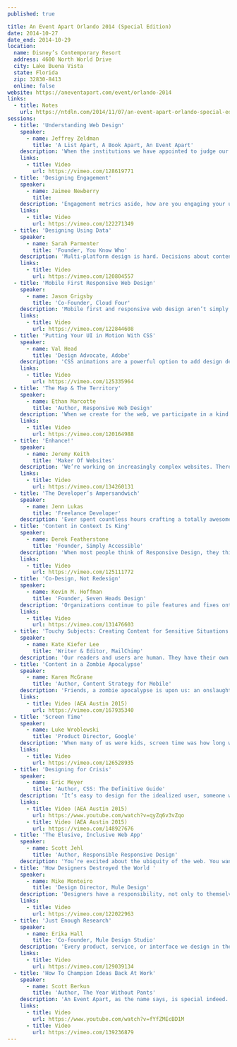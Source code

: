 ```yaml
---
published: true

title: An Event Apart Orlando 2014 (Special Edition)
date: 2014-10-27
date_end: 2014-10-29
location:
  name: Disney’s Contemporary Resort
  address: 4600 North World Drive
  city: Lake Buena Vista
  state: Florida
  zip: 32830-8413
  online: false
website: https://aneventapart.com/event/orlando-2014
links:
  - title: Notes
    url: https://ntdln.com/2014/11/07/an-event-apart-orlando-special-edition-2014/
sessions:
  - title: 'Understanding Web Design'
    speaker:
      - name: Jeffrey Zeldman
        title: 'A List Apart, A Book Apart, An Event Apart'
    description: 'When the institutions we have appointed to judge our best work do not understand the nature or value of that work, then our clients, bosses, and coworkers won’t understand it either. And their lack of understanding can put crippling limits on your professional happiness, your long-term career, and the success of your next project. It is hard enough to achieve good design when every stakeholder on your team understands it. But when half the people on your team, possibly including some key “creatives,” don’t know what you do or why you do it, it becomes impossible to deliver good design—design that delights, that achieves business goals and user goals, that creates communities, and that gives people capabilities they didn’t even know they wanted. Discover how to find the essence of our profession, and learn to become the ambassador for web design that our work and your career deserve.'
    links:
      - title: Video
        url: https://vimeo.com/128619771
  - title: 'Designing Engagement'
    speaker:
      - name: Jaimee Newberry
        title:
    description: 'Engagement metrics aside, how are you engaging your users at an emotional level? How much thinking goes into the personality and tone of your product? What about writing the error messages, alerts, calls-to-action, descriptions, or release notes? Whether you have a playful concept, a big brand product yet to be built, or a product that’s been out for a while, Jaimee wants to share some very important considerations in design thinking, on-boarding, and copywriting to help your products become more fun, delightful, and emotionally engaging experiences for your users.'
    links:
      - title: Video
        url: https://vimeo.com/122271349
  - title: 'Designing Using Data'
    speaker:
      - name: Sarah Parmenter
        title: 'Founder, You Know Who'
    description: 'Multi-platform design is hard. Decisions about content structure and hierarchy are often made hastily, with little foundation in reality. Instead of slavishly aping the latest UI trend, let’s design with data, producing designs and systems that yield predictable and desired results. Learn to design functional, beautiful interfaces with a solid backbone, supported by information-led processes tempered by your unique experience as a designer.'
    links:
      - title: Video
        url: https://vimeo.com/120804557
  - title: 'Mobile First Responsive Web Design'
    speaker:
      - name: Jason Grigsby
        title: 'Co-Founder, Cloud Four'
    description: 'Mobile first and responsive web design aren’t simply two great tastes that go great together—they represent far more than that. Mobile first responsive web design is the responsible way to build responsive design—the best way to create something that is both responsive from a layout and a performance perspective. But if mobile first is the right way to approach responsive design, then why are so few people doing it? Dig into why mobile first responsive design matters, and the techniques needed to make it work.'
    links:
      - title: Video
        url: https://vimeo.com/122844608
  - title: 'Putting Your UI in Motion With CSS'
    speaker:
      - name: Val Head
        title: 'Design Advocate, Adobe'
    description: 'CSS animations are a powerful option to add design details to your work. When used well, motion can improve interactions and bring delightful moments to the user experience. In this session, we’ll look at CSS in a whole new light—and use it, plus a little JavaScript, to craft interactions that bring our web-based work to life.'
    links:
      - title: Video
        url: https://vimeo.com/125335964
  - title: 'The Map & The Territory'
    speaker:
      - name: Ethan Marcotte
        title: 'Author, Responsive Web Design'
    description: 'When we create for the web, we participate in a kind of public art. We code, we design, we build for an audience, shaping digital experiences that provide a service, or that create joy, or that simply connect readers with words written half a world away. But in this session we’ll revisit what we’ve learned about responsive design, and ensure our content, not just our design, is readily accessible to them wherever and whenever they are. In doing so, we’ll look at some ways in which our audience reshapes the way we think about our medium, and see where they might be leading us—and the web—next.'
    links:
      - title: Video
        url: https://vimeo.com/120164988
  - title: 'Enhance!'
    speaker:
      - name: Jeremy Keith
        title: 'Maker Of Websites'
    description: 'We’re working on increasingly complex websites. There’s a temptation to match this growth with increasingly complex solutions. But there’s a real value in keeping things simple...or at least _starting_ things simple. If you can build a solid robust foundation, there’s a good chance that your work will be future-friendly. Prepare to have your brain subtly rewired as we look beneath the surface-level implementation details of the web to reveal the semantic structure below. Whether you’re publishing content or building the latest hot app, the principle of progressive enhancement will change the way you think about your work.'
    links:
      - title: Video
        url: https://vimeo.com/134260131
  - title: 'The Developer’s Ampersandwich'
    speaker:
      - name: Jenn Lukas
        title: 'Freelance Developer'
    description: 'Ever spent countless hours crafting a totally awesome type system for your beautiful design, only to have it lost in translation when it goes to development? Examine type and icon fonts through a developer lens, and learn how designers and front-end developers can work together to get everyone on the same (elegantly designed) page!'
  - title: 'Content in Context Is King'
    speaker:
      - name: Derek Featherstone
        title: 'Founder, Simply Accessible'
    description: 'When most people think of Responsive Design, they think of fluid grids and adapting the layout of components in a site or application. But design goes far beyond layout. How far? We will start by combining content, context, and behavior in ways that let us create truly responsive sites—sites that meet the needs of the people using them, when they’re using them, and how they’re using them. Learn how to use clues like time, location, proximity, capabilities, and preferences to create better designs for users. After accounting for the device’s form factor, capabilities, and features, we’ll look at context of use, and the art of anticipation, delivering a more thoughtful, more useful user experience for everyone.'
    links:
      - title: Video
        url: https://vimeo.com/125111772
  - title: 'Co-Design, Not Redesign'
    speaker:
      - name: Kevin M. Hoffman
        title: 'Founder, Seven Heads Design'
    description: 'Organizations continue to pile features and fixes onto the redesign process. Companies that overlooked mobile are making big changes in a panic, while those with designs suitable for any device aren’t sure what to do next. One thing that won’t change is that people crave easier, faster, and more widespread access to their information and tools. Learn how service design thinking, lean approaches to user experience, and co-design processes offer an alternative to the money pit, and deliver experiences that delight your users.'
    links:
      - title: Video
        url: https://vimeo.com/131476603
  - title: 'Touchy Subjects: Creating Content for Sensitive Situations'
    speaker:
      - name: Kate Kiefer Lee
        title: 'Writer & Editor, MailChimp'
    description: 'Our readers and users are human. They have their own preferences, experiences, senses of humor, and perspectives—and they bring all of that to the table when they interact with our content. We can’t see our users, and we don’t know what’s going on in their lives, so we don’t always create experiences with their feelings in mind. Certain topics are likely to make them feel uncomfortable or frustrated. Sensitive content types many of us work on every day include error messages, alerts, legal content, financial information, and warnings. Learn how to address touchy subjects, anticipate the reader’s emotional state, and write from a place of empathy.'
  - title: 'Content in a Zombie Apocalypse'
    speaker:
      - name: Karen McGrane
        title: 'Author, Content Strategy for Mobile'
    description: 'Friends, a zombie apocalypse is upon us: an onslaught of new mobile devices, platforms, and screen sizes, hordes of them descending every day. We’re outmatched. There aren’t enough designers and developers to battle every platform. There aren’t enough editors and writers to populate every screen size. Defeating the zombies will require flexibility and stamina—in our content. We’ll have to separate our content from its form, so it can adapt appropriately to different contexts and constraints. We’ll have to change our production workflow so we’re not just shoveling content from one output to another. And we’ll have to enhance our content management tools and interfaces so they’re ready for the future. Surviving the zombie apocalypse is possible, and Karen will explain how: by developing a content strategy that treats all our platforms as if they’re equally important.'
    links:
      - title: Video (AEA Austin 2015)
        url: https://vimeo.com/167935340
  - title: 'Screen Time'
    speaker:
      - name: Luke Wroblewski
        title: 'Product Director, Google'
    description: 'When many of us were kids, screen time was how long we were allowed to sit in front of a TV. Screen time today is much more complex. People increasingly move between and simultaneously use screens of various sizes, proportions, and quality as they get online each day. From working around the differences in contrast between devices, to adjusting UI to compensate for different viewing differences; from RESS techniques to combine the best of server-side and responsive techniques, to the magic of vertical media queries and much more, you will gain a deeper understanding of screen time today, and explore new ways to design effective cross-screen experiences for tomorrow.'
    links:
      - title: Video
        url: https://vimeo.com/126528935
  - title: 'Designing for Crisis'
    speaker:
      - name: Eric Meyer
        title: 'Author, CSS: The Definitive Guide'
    description: 'It’s easy to design for the idealized user, someone who’s smart, calm, and informed. It’s less easy, and thus more important, to design for a more realistic user: still smart, but harried and uncertain. The best designs handle both with care. But how many designs can help a user who is completely in the dark and barely capable of rational thought? In this talk, Eric will draw on his personal and professional experience to explore examples of crisis-mitigating design successes and failures. In the process, he’ll illustrate ways that you can and should consider the needs of users teetering on the edge of panic. Helping them will make your designs more relevant and useful for all your users.'
    links:
      - title: Video (AEA Austin 2015)
        url: https://www.youtube.com/watch?v=qyZq6v3vZqo
      - title: Video (AEA Austin 2015)
        url: https://vimeo.com/148927676
  - title: 'The Elusive, Inclusive Web App'
    speaker:
      - name: Scott Jehl
        title: 'Author, Responsible Responsive Design'
    description: 'You’re excited about the ubiquity of the web. You want to build broadly accessible web experiences. But you don’t want to compromise on delivering compelling, immersive experiences that feel at home in today’s devices, even alongside native apps. Guess what: you don’t need to compromise. Scott will discuss goals, patterns, and techniques for building client-side web applications today, and show you how “universal access,” “responsive design,” and “web app” can work together beautifully.'
  - title: 'How Designers Destroyed the World '
    speaker:
      - name: Mike Monteiro
        title: 'Design Director, Mule Design'
    description: 'Designers have a responsibility, not only to themselves and to their clients, but also to the wider world. We are designers because we love to create, but creation without responsibility breeds destruction. Every day, designers all over the world work on projects without giving any thought or consideration to the impact that work has on the world around them. This needs to change. In this bluntly honest talk, Mike will invite you to consider your responsibilities as a designer and embrace your role as gatekeeper. You’ll learn how to increase your influence and be moved to use your powers for good.'
    links:
      - title: Video
        url: https://vimeo.com/122022963
  - title: 'Just Enough Research'
    speaker:
      - name: Erika Hall
        title: 'Co-founder, Mule Design Studio'
    description: 'Every product, service, or interface we design in the safety and comfort of our workplaces has to survive and thrive in the real world. This means countless strangers will be using our creations in a chaotic environment over which we have no control. Research is the key to grounding ideas in reality and improving the odds of success, but research can be a very scary word. It may sound like money you don’t have, time you can’t spare, and expertise you have to seek. Fear no more. Learn practical, effective, efficient techniques that work within any design and development process to give you invaluable insight into your users and what they need and value. Not only will you reduce the risk of a wrong guess, you’ll also uncover new opportunities for innovation.'
    links:
      - title: Video
        url: https://vimeo.com/129039134
  - title: 'How To Champion Ideas Back At Work'
    speaker:
      - name: Scott Berkun
        title: 'Author, The Year Without Pants'
    description: 'An Event Apart, as the name says, is special indeed. But what happens when you leave? How will you act on what you’ve learned? This talk by master of design evangelism Berkun will show you how to bend the brains of your coworkers and clients to your will! You’ll get great advice on educating, inspiring and leading people who weren’t even at the show. Don’t miss this fun closing talk that will ensure you get as much value from your time after An Event Apart as you did during.'
    links:
      - title: Video
        url: https://www.youtube.com/watch?v=fYfZMEcBD1M
      - title: Video
        url: https://vimeo.com/139236879
---
```

